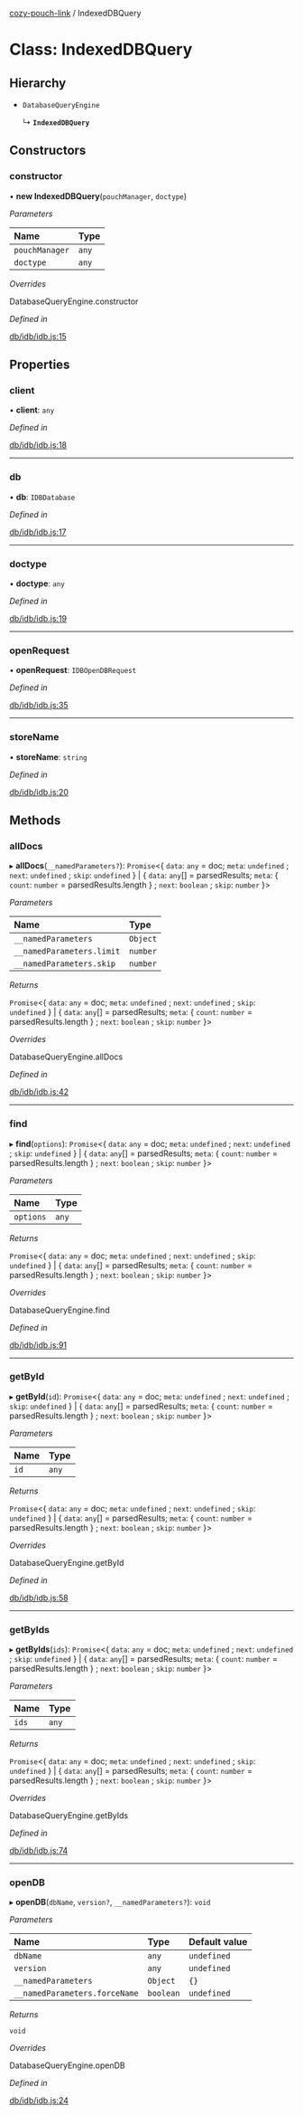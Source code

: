 [cozy-pouch-link](../README.md) / IndexedDBQuery

# Class: IndexedDBQuery

## Hierarchy

*   `DatabaseQueryEngine`

    ↳ **`IndexedDBQuery`**

## Constructors

### constructor

• **new IndexedDBQuery**(`pouchManager`, `doctype`)

*Parameters*

| Name | Type |
| :------ | :------ |
| `pouchManager` | `any` |
| `doctype` | `any` |

*Overrides*

DatabaseQueryEngine.constructor

*Defined in*

[db/idb/idb.js:15](https://github.com/cozy/cozy-client/blob/master/packages/cozy-pouch-link/src/db/idb/idb.js#L15)

## Properties

### client

• **client**: `any`

*Defined in*

[db/idb/idb.js:18](https://github.com/cozy/cozy-client/blob/master/packages/cozy-pouch-link/src/db/idb/idb.js#L18)

***

### db

• **db**: `IDBDatabase`

*Defined in*

[db/idb/idb.js:17](https://github.com/cozy/cozy-client/blob/master/packages/cozy-pouch-link/src/db/idb/idb.js#L17)

***

### doctype

• **doctype**: `any`

*Defined in*

[db/idb/idb.js:19](https://github.com/cozy/cozy-client/blob/master/packages/cozy-pouch-link/src/db/idb/idb.js#L19)

***

### openRequest

• **openRequest**: `IDBOpenDBRequest`

*Defined in*

[db/idb/idb.js:35](https://github.com/cozy/cozy-client/blob/master/packages/cozy-pouch-link/src/db/idb/idb.js#L35)

***

### storeName

• **storeName**: `string`

*Defined in*

[db/idb/idb.js:20](https://github.com/cozy/cozy-client/blob/master/packages/cozy-pouch-link/src/db/idb/idb.js#L20)

## Methods

### allDocs

▸ **allDocs**(`__namedParameters?`): `Promise`<{ `data`: `any` = doc; `meta`: `undefined` ; `next`: `undefined` ; `skip`: `undefined`  } | { `data`: `any`\[] = parsedResults; `meta`: { `count`: `number` = parsedResults.length } ; `next`: `boolean` ; `skip`: `number`  }>

*Parameters*

| Name | Type |
| :------ | :------ |
| `__namedParameters` | `Object` |
| `__namedParameters.limit` | `number` |
| `__namedParameters.skip` | `number` |

*Returns*

`Promise`<{ `data`: `any` = doc; `meta`: `undefined` ; `next`: `undefined` ; `skip`: `undefined`  } | { `data`: `any`\[] = parsedResults; `meta`: { `count`: `number` = parsedResults.length } ; `next`: `boolean` ; `skip`: `number`  }>

*Overrides*

DatabaseQueryEngine.allDocs

*Defined in*

[db/idb/idb.js:42](https://github.com/cozy/cozy-client/blob/master/packages/cozy-pouch-link/src/db/idb/idb.js#L42)

***

### find

▸ **find**(`options`): `Promise`<{ `data`: `any` = doc; `meta`: `undefined` ; `next`: `undefined` ; `skip`: `undefined`  } | { `data`: `any`\[] = parsedResults; `meta`: { `count`: `number` = parsedResults.length } ; `next`: `boolean` ; `skip`: `number`  }>

*Parameters*

| Name | Type |
| :------ | :------ |
| `options` | `any` |

*Returns*

`Promise`<{ `data`: `any` = doc; `meta`: `undefined` ; `next`: `undefined` ; `skip`: `undefined`  } | { `data`: `any`\[] = parsedResults; `meta`: { `count`: `number` = parsedResults.length } ; `next`: `boolean` ; `skip`: `number`  }>

*Overrides*

DatabaseQueryEngine.find

*Defined in*

[db/idb/idb.js:91](https://github.com/cozy/cozy-client/blob/master/packages/cozy-pouch-link/src/db/idb/idb.js#L91)

***

### getById

▸ **getById**(`id`): `Promise`<{ `data`: `any` = doc; `meta`: `undefined` ; `next`: `undefined` ; `skip`: `undefined`  } | { `data`: `any`\[] = parsedResults; `meta`: { `count`: `number` = parsedResults.length } ; `next`: `boolean` ; `skip`: `number`  }>

*Parameters*

| Name | Type |
| :------ | :------ |
| `id` | `any` |

*Returns*

`Promise`<{ `data`: `any` = doc; `meta`: `undefined` ; `next`: `undefined` ; `skip`: `undefined`  } | { `data`: `any`\[] = parsedResults; `meta`: { `count`: `number` = parsedResults.length } ; `next`: `boolean` ; `skip`: `number`  }>

*Overrides*

DatabaseQueryEngine.getById

*Defined in*

[db/idb/idb.js:58](https://github.com/cozy/cozy-client/blob/master/packages/cozy-pouch-link/src/db/idb/idb.js#L58)

***

### getByIds

▸ **getByIds**(`ids`): `Promise`<{ `data`: `any` = doc; `meta`: `undefined` ; `next`: `undefined` ; `skip`: `undefined`  } | { `data`: `any`\[] = parsedResults; `meta`: { `count`: `number` = parsedResults.length } ; `next`: `boolean` ; `skip`: `number`  }>

*Parameters*

| Name | Type |
| :------ | :------ |
| `ids` | `any` |

*Returns*

`Promise`<{ `data`: `any` = doc; `meta`: `undefined` ; `next`: `undefined` ; `skip`: `undefined`  } | { `data`: `any`\[] = parsedResults; `meta`: { `count`: `number` = parsedResults.length } ; `next`: `boolean` ; `skip`: `number`  }>

*Overrides*

DatabaseQueryEngine.getByIds

*Defined in*

[db/idb/idb.js:74](https://github.com/cozy/cozy-client/blob/master/packages/cozy-pouch-link/src/db/idb/idb.js#L74)

***

### openDB

▸ **openDB**(`dbName`, `version?`, `__namedParameters?`): `void`

*Parameters*

| Name | Type | Default value |
| :------ | :------ | :------ |
| `dbName` | `any` | `undefined` |
| `version` | `any` | `undefined` |
| `__namedParameters` | `Object` | `{}` |
| `__namedParameters.forceName` | `boolean` | `undefined` |

*Returns*

`void`

*Overrides*

DatabaseQueryEngine.openDB

*Defined in*

[db/idb/idb.js:24](https://github.com/cozy/cozy-client/blob/master/packages/cozy-pouch-link/src/db/idb/idb.js#L24)

